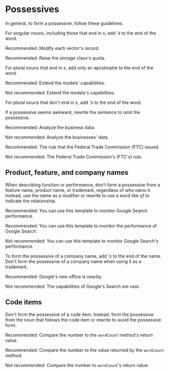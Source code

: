 # Possessives  

In general, to form a possessive, follow these guidelines.

For singular nouns, including those that end in *s*, add *'s* to the end of the word.

Recommended: Modify each vector's record.

Recommended: Raise the storage class's quota.

For plural nouns that end in *s*, add only an apostrophe to the end of the word.

Recommended: Extend the models' capabilities.

Not recommended: Extend the models's
capabilities.

For plural nouns that don't end in *s*, add *'s* to the end of the word.

If a possessive seems awkward, rewrite the sentence to omit the possessive.

Recommended: Analyze the business data.

Not recommended: Analyze the businesses' data.

Recommended: The rule that the Federal Trade
Commission (FTC) issued.

Not recommended: The Federal Trade
Commission's (FTC's) rule.

## Product, feature, and company names

When describing function or performance, don't form a possessive from a
feature name, product name, or trademark, regardless of who owns it. Instead,
use the name as a modifier or rewrite to use a word like *of* to indicate
the relationship.

Recommended: You can use this template to
monitor Google Search performance.

Recommended: You can use this template to
monitor the performance of Google Search.

Not recommended: You can use this template to
monitor Google Search's performance.

To form the possessive of a company name, add *'s* to the end of the name. Don't form the
possessive of a company name when using it as a trademark.

Recommended: Google's new office is
nearby.

Not recommended: The capabilities of
Google's Search are vast.

## Code items

Don't form the possessive of a code item. Instead, form the possessive from the noun that
follows the code item or rewrite to avoid the possessive form.

Recommended: Compare the number to the
`wordCount` method's return value.

Recommended: Compare the number to the
value returned by the `wordCount` method.

Not recommended: Compare the number to
`wordCount`'s return value.
